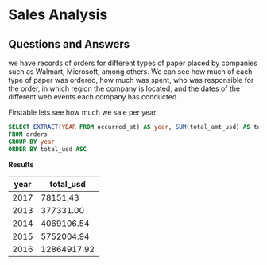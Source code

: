 # Sales Analysis

## Questions and Answers
we have records of orders for different types of paper placed by companies such as Walmart, Microsoft, among others. We can see how much of each type of paper was ordered, how much was spent, who was responsible for the order, in which region the company is located, and the dates of the different web events each company has conducted .

Firstable lets see how much we sale per year


````sql
SELECT EXTRACT(YEAR FROM occurred_at) AS year, SUM(total_amt_usd) AS total_usd
FROM orders
GROUP BY year
ORDER BY total_usd ASC
````

**Results**

year|total_usd  |
----|-----------|
2017|78151.43   |
2013|377331.00  |
2014|4069106.54 |
2015|5752004.94 |
2016|12864917.92|

